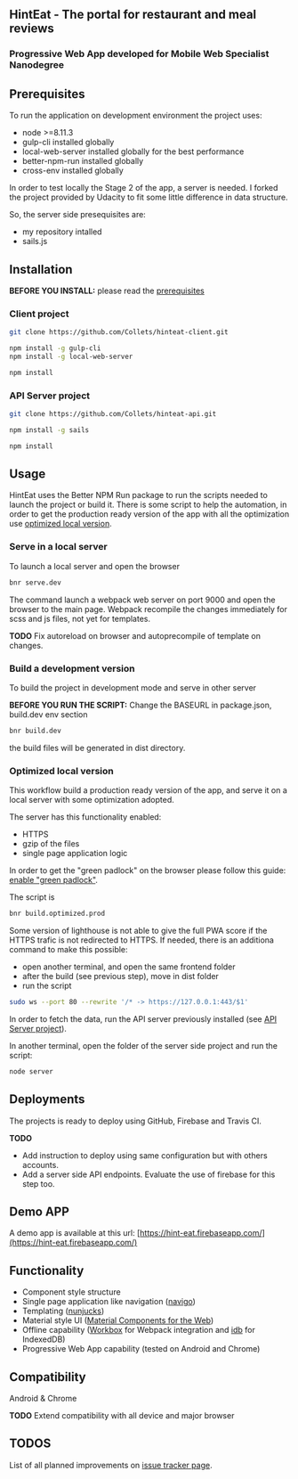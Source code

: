 ## HintEat - The portal for restaurant and meal reviews
### Progressive Web App developed for Mobile Web Specialist Nanodegree

## Prerequisites

To run the application on development environment the project uses:
* node >=8.11.3
* gulp-cli installed globally
* local-web-server installed globally for the best performance
* better-npm-run installed globally
* cross-env installed globally

In order to test locally the Stage 2 of the app, a server is needed. I forked the project provided by Udacity to fit some little difference in data structure.

So, the server side presequisites are:
* my repository intalled
* sails.js

## Installation

**BEFORE YOU INSTALL:** please read the [prerequisites](#prerequisites)

### Client project

```bash
git clone https://github.com/Collets/hinteat-client.git
```

```bash
npm install -g gulp-cli
npm install -g local-web-server

npm install
```

### API Server project

```bash
git clone https://github.com/Collets/hinteat-api.git
```

```bash
npm install -g sails

npm install
```

## Usage

HintEat uses the Better NPM Run package to run the scripts needed to launch the project or build it.
There is some script to help the automation, in order to get the production ready version of the app with all the optimization use [optimized local version](#optimized-local-version).

### Serve in a local server

To launch a local server and open the browser
```bash
bnr serve.dev
```

The command launch a webpack web server on port 9000 and open the browser to the main page.
Webpack recompile the changes immediately for scss and js files, not yet for templates.

**TODO** Fix autoreload on browser and autoprecompile of template on changes.

### Build a development version

To build the project in development mode and serve in other server

**BEFORE YOU RUN THE SCRIPT:** Change the BASEURL in package.json, build.dev env section

```bash
bnr build.dev
```

the build files will be generated in dist directory.

### Optimized local version

This workflow build a production ready version of the app, and serve it on a local server with some optimization adopted.

The server has this functionality enabled:
* HTTPS
* gzip of the files
* single page application logic

In order to get the "green padlock" on the browser please follow this guide: [enable "green padlock"](https://github.com/lwsjs/local-web-server/wiki/How-to-get-the-%22green-padlock%22-using-the-built-in-certificate).

The script is

```bash
bnr build.optimized.prod
```

Some version of lighthouse is not able to give the full PWA score if the HTTPS trafic is not redirected to HTTPS.
If needed, there is an additiona command to make this possible:
* open another terminal, and open the same frontend folder
* after the build (see previous step), move in dist folder
* run the script

```bash
sudo ws --port 80 --rewrite '/* -> https://127.0.0.1:443/$1'
```

In order to fetch the data, run the API server previously installed (see [API Server project](#api-server-project)).

In another terminal, open the folder of the server side project and run the script:

```bash
node server
```

## Deployments

The projects is ready to deploy using GitHub, Firebase and Travis CI.

**TODO** 

* Add instruction to deploy using same configuration but with others accounts.
* Add a server side API endpoints. Evaluate the use of firebase for this step too.

## Demo APP

A demo app is available at this url: [https://hint-eat.firebaseapp.com/](https://hint-eat.firebaseapp.com/)

## Functionality

* Component style structure
* Single page application like navigation ([navigo](https://github.com/krasimir/navigo))
* Templating ([nunjucks](https://mozilla.github.io/nunjucks/))
* Material style UI ([Material Components for the Web](https://material.io/components/web/))
* Offline capability ([Workbox](https://developers.google.com/web/tools/workbox/) for Webpack integration and [idb](https://github.com/jakearchibald/idb) for IndexedDB)
* Progressive Web App capability (tested on Android and Chrome)

## Compatibility

Android & Chrome

**TODO** Extend compatibility with all device and major browser

## TODOS

List of all planned improvements on [issue tracker page](https://github.com/Collets/hinteat-client/issues/18).
